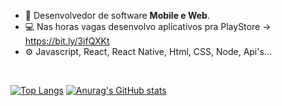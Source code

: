 - 👋 Desenvolvedor de software <b>Mobile e Web</b>.
- 💻 Nas horas vagas desenvolvo aplicativos pra PlayStore -> https://bit.ly/3ifQXKt
- ⚙️ Javascript, React, React Native, Html, CSS, Node, Api's...

<br/>

[![Top Langs](https://github-readme-stats.vercel.app/api/top-langs/?username=mbaviera)](https://github.com/anuraghazra/github-readme-stats)
[![Anurag's GitHub stats](https://github-readme-stats.vercel.app/api?username=mbaviera)](https://github.com/anuraghazra/github-readme-stats)


<!---
mbaviera/mbaviera is a ✨ special ✨ repository because its `README.md` (this file) appears on your GitHub profile.
You can click the Preview link to take a look at your changes.
--->
